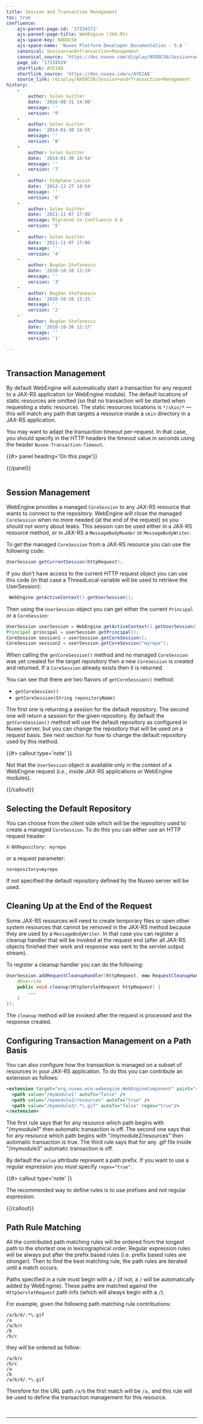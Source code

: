 ```yaml
---
title: Session and Transaction Management
toc: true
confluence:
    ajs-parent-page-id: '17334372'
    ajs-parent-page-title: WebEngine (JAX-RS)
    ajs-space-key: NXDOC58
    ajs-space-name: 'Nuxeo Platform Developer Documentation - 5.8 '
    canonical: Session+and+Transaction+Management
    canonical_source: 'https://doc.nuxeo.com/display/NXDOC58/Session+and+Transaction+Management'
    page_id: '17334529'
    shortlink: AYEIAQ
    shortlink_source: 'https://doc.nuxeo.com/x/AYEIAQ'
    source_link: /display/NXDOC58/Session+and+Transaction+Management
history:
    - 
        author: Solen Guitter
        date: '2016-08-31 14:08'
        message: ''
        version: '9'
    - 
        author: Solen Guitter
        date: '2014-01-30 14:55'
        message: ''
        version: '8'
    - 
        author: Solen Guitter
        date: '2014-01-30 14:54'
        message: ''
        version: '7'
    - 
        author: Stéphane Lacoin
        date: '2012-12-27 14:54'
        message: ''
        version: '6'
    - 
        author: Solen Guitter
        date: '2011-11-07 17:06'
        message: Migrated to Confluence 4.0
        version: '5'
    - 
        author: Solen Guitter
        date: '2011-11-07 17:06'
        message: ''
        version: '4'
    - 
        author: Bogdan Stefanescu
        date: '2010-10-28 13:19'
        message: ''
        version: '3'
    - 
        author: Bogdan Stefanescu
        date: '2010-10-28 13:15'
        message: ''
        version: '2'
    - 
        author: Bogdan Stefanescu
        date: '2010-10-28 12:17'
        message: ''
        version: '1'

---
```

<div class="row"><div class="column medium-8">

## Transaction Management

By default WebEngine will automatically start a transaction for any request to a JAX-RS application (or WebEngine module). The default locations of static resources are omitted (so that no transaction will be started when requesting a static resource). The static resources locations is `*/skin/*` &mdash; this will match any path that targets a resource inside a `skin` directory in a JAX-RS application.

You may want to adapt the transaction timeout per-request. In that case, you should specify in the HTTP headers the timeout value in seconds using the header `Nuxeo-Transaction-Timeout`.

</div><div class="column medium-4">{{#> panel heading='On this page'}}

{{/panel}}</div></div>

## Session Management

WebEngine provides a managed `CoreSession` to any JAX-RS resource that wants to connect to the repository. WebEngine will close the managed `CoreSession` when no more needed (at the end of the request) so you should not worry about leaks. This session can be used either in a JAX-RS resource method, or in JAX-RS a `MessageBodyReader` or `MessageBodyWriter`.

To get the managed `CoreSession` from a JAX-RS resource you can use the following code:

```java
UserSession.getCurrentSession(httpRequest);

```

If you don't have access to the current HTTP request object you can use this code (in that case a ThreadLocal variable will be used to retrieve the UserSession):

```java
 WebEngine.getActiveContext().getUserSession();

```

Then using the `UserSession` object you can get either the current `Principal` or a `CoreSession`:

```java
UserSession userSession = WebEngine.getActiveContext().getUserSession();
Principal principal = userSession.getPrincipal();
CoreSession session1 = userSession.getCoreSession();
CoreSession session2 = userSession.getCoreSession("myrepo");

```

When calling the `getCoreSession()` method and no managed `CoreSession` was yet created for the target repository then a new `CoreSession` is created and returned. If a `CoreSession` already exists then it is returned.

You can see that there are two flavors of `getCoreSession()` method:

*   `getCoreSession()`
*   `getCoreSession(String repositoryName)`

The first one is returning a session for the default repository. The second one will return a session for the given repository. By default the `getCoreSession()` method will use the default repository as configured in Nuxeo server, but you can change the repository that will be used on a request basis. See next section for how to change the default repository used by this method.

{{#> callout type='note' }}

Not that the `UserSession` object is available only in the context of a WebEngine request (_i.e._, inside JAX-RS applications or WebEngine modules).

{{/callout}}

## Selecting the Default Repository

You can choose from the client side which will be the repository used to create a managed `CoreSession`. To do this you can either use an HTTP request header:

```
X-NXRepository: myrepo
```

or a request parameter:

```
nxrepository=myrepo
```

If not specified the default repository defined by the Nuxeo server will be used.

## Cleaning Up at the End of the Request

Some JAX-RS resources will need to create temporary files or open other system resources that cannot be removed in the JAX-RS method because they are used by a `MessageBodyWriter`. In that case you can register a cleanup handler that will be invoked at the request end (after all JAX-RS objects finished their work and response was sent to the servlet output stream).

To register a cleanup handler you can do the following:

```java
UserSession.addRequestCleanupHandler(httpRequest, new RequestCleanupHandler() {
    @Override
    public void cleanup(HttpServletRequest httpRequest) {
        ...
    }
});

```

The `cleanup` method will be invoked after the request is processed and the response created.

## Configuring Transaction Management on a Path Basis

You can also configure how the transaction is managed on a subset of resources in your JAX-RS application. To do this you can contribute an extension as follows:

```xml
<extension target="org.nuxeo.ecm.webengine.WebEngineComponent" point="request-configuration"> 
  <path value="/mymodule1" autoTx="false" /> 
  <path value="/mymodule2/resources" autoTx="true" /> 
  <path value="/mymodule3/.*\.gif" autoTx="false" regex="true"/> 
</extension> 

```

The first rule says that for any resource which path begins with "/mymodule1" then automatic transaction is off.
The second one says that for any resource which path begins with "/mymodule2/resources" then automatic transaction is true.
The third rule says that for any .gif file inside "/mymodule3" automatic transaction is off.

By default the `value` attribute represent a path prefix. If you want to use a regular expression you must specify `regex="true"`.

{{#> callout type='note' }}

The recommended way to define rules is to use prefixes and not regular expression.

{{/callout}}

## Path Rule Matching

All the contributed path matching rules will be ordered from the longest path to the shortest one in lexicographical order. Regular expression rules will be always put after the prefix based rules (i.e. prefix based rules are _stronger_). Then to find the best matching rule, the path rules are iterated until a match occurs.

Paths specified in a rule must begin with a `/` (if not, a `/` will be automatically added by WebEngine). These paths are matched against the `HttpServletRequest` path info (which will always begin with a `/`).

For example, given the following path matching rule contributions:

```
/a/b/d/.*\.gif
/a
/a/b/c
/b
/b/c

```

they will be ordered as follow:

```
/a/b/c
/b/c
/a
/b
/a/b/d/.*\.gif

```

Therefore for the URL path `/a/b` the first match will be `/a,` and this rule will be used to define the transaction management for this resource.

&nbsp;

* * *